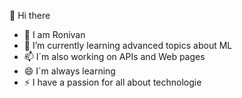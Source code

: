  👋 Hi there

- 🔭 I am Ronivan
- 🌱 I’m currently learning advanced topics about ML
- 📫 I´m also working on APIs and Web pages
- 😄 I´m always learning
- ⚡ I have a passion for all about technologie



